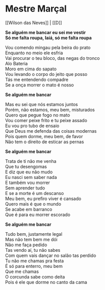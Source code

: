 # Mestre Marçal
[[Wilson das Neves]] | [[D]]

**Se alguém me bancar eu sei me vestir  
Só me falta roupa, Iaiá, só me falta roupa**  

Vou comendo mingau pela beira do prato  
Enquanto no meio ele esfria  
Vai procurar o teu bloco, das negas do tronco  
Alo Bateria  
Moro em cima do sapato  
Vou levando o corpo do jeito que posso  
Tás me entendendo compadre  
Se a onça morrer o mato é nosso  

**Se alguém me bancar**  

Mas eu sei que nós estamos juntos  
Porém, não estamos, meu bem, misturados  
Quero que pegue fogo no mato  
Vou comer peixe frito e tu peixe assado  
Eu vou pro tubo de ensaio  
Que Deus me defenda das coisas modernas  
Pois quem dorme, meu bem, de favor  
Não tem o direito de esticar as pernas  

**Se alguém me bancar**  

Trata de ti não me venha  
Que tu desengomas  
E diz que eu não mudo  
Eu nasci sem saber nada  
E também vou morrer  
Sem aprender tudo  
E se a morte é um descanso  
Meu bem, eu prefiro viver é cansado  
Quero mais é que o mundo  
Se acabe em barranco  
Que é para eu morrer escorado  

**Se alguém me bancar**  

Tudo bem, justamente legal  
Mas não tem bem me dói  
Não me faça pedido  
Tas vendo aí, tu não sabes  
Com quem vais dançar no salão tas perdido  
Tu não me chamas pra festa  
É só para enterro, meu bem  
Que me chamas  
O corcunda sabe como deita  
Pois é ele que dorme no canto da cama